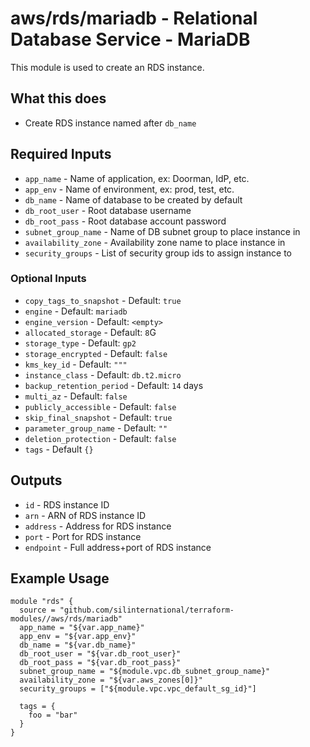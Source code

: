 # aws/rds/mariadb - Relational Database Service - MariaDB
This module is used to create an RDS instance.

## What this does

 - Create RDS instance named after `db_name`

## Required Inputs

 - `app_name` - Name of application, ex: Doorman, IdP, etc.
 - `app_env` - Name of environment, ex: prod, test, etc.
 - `db_name` - Name of database to be created by default
 - `db_root_user` - Root database username
 - `db_root_pass` - Root database account password
 - `subnet_group_name` - Name of DB subnet group to place instance in
 - `availability_zone` - Availability zone name to place instance in
 - `security_groups` - List of security group ids to assign instance to

### Optional Inputs

 - `copy_tags_to_snapshot` - Default: `true`
 - `engine` - Default: `mariadb`
 - `engine_version` - Default: `<empty>`
 - `allocated_storage` - Default: `8`G
 - `storage_type` - Default: `gp2`
 - `storage_encrypted` - Default: `false`
 - `kms_key_id` - Default: `"""`
 - `instance_class` - Default: `db.t2.micro`
 - `backup_retention_period` - Default: `14` days
 - `multi_az` - Default: `false`
 - `publicly_accessible` - Default: `false`
 - `skip_final_snapshot` - Default: `true`
 - `parameter_group_name` - Default: `""`
 - `deletion_protection` - Default: `false`
 - `tags` - Default `{}`

## Outputs

 - `id` - RDS instance ID
 - `arn` - ARN of RDS instance ID
 - `address` - Address for RDS instance
 - `port` - Port for RDS instance
 - `endpoint` - Full address+port of RDS instance

## Example Usage

```hcl
module "rds" {
  source = "github.com/silinternational/terraform-modules//aws/rds/mariadb"
  app_name = "${var.app_name}"
  app_env = "${var.app_env}"
  db_name = "${var.db_name}"
  db_root_user = "${var.db_root_user}"
  db_root_pass = "${var.db_root_pass}"
  subnet_group_name = "${module.vpc.db_subnet_group_name}"
  availability_zone = "${var.aws_zones[0]}"
  security_groups = ["${module.vpc.vpc_default_sg_id}"]

  tags = {
    foo = "bar"
  }
}
```
